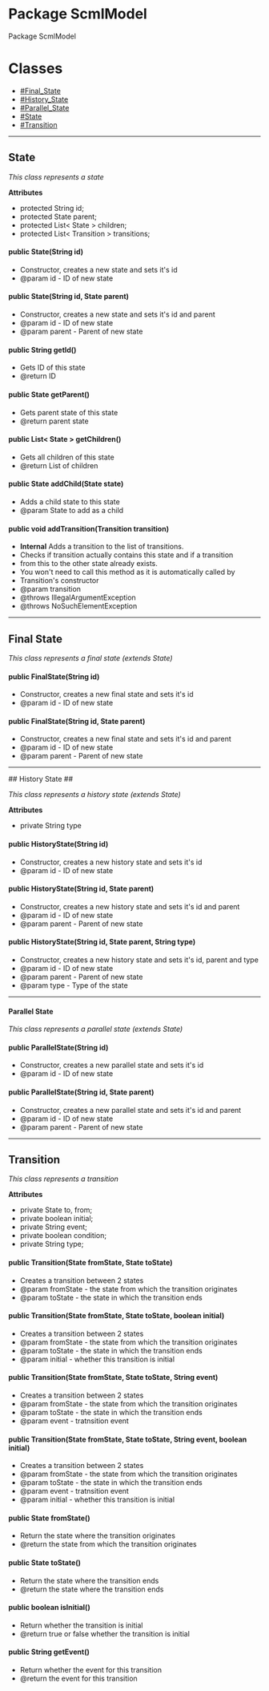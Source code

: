 # Package ScmlModel #

Package ScmlModel


# Classes #

  * [#Final\_State](#Final_State.md)
  * [#History\_State](#History_State.md)
  * [#Parallel\_State](#Parallel_State.md)
  * [#State](#State.md)
  * [#Transition](#Transition.md)


---


## State ##

_This class represents a state_

**Attributes**
  * protected String id;
  * protected State parent;
  * protected List< State > children;
  * protected List< Transition > transitions;

#### public State(String id) ####

  * Constructor, creates a new state and sets it's id
  * @param id - ID of new state

#### public State(String id, State parent) ####

  * Constructor, creates a new state and sets it's id and parent
  * @param id - ID of new state
  * @param parent - Parent of new state

#### public String getId() ####

  * Gets ID of this state
  * @return  ID

#### public State getParent() ####

  * Gets parent state of this state
  * @return  parent state

#### public List< State > getChildren() ####

  * Gets all children of this state
  * @return  List of children

#### public State addChild(State state) ####

  * Adds a child state to this state
  * @param   State to add as a child

#### public void addTransition(Transition transition) ####

  * **Internal** Adds a transition to the list of transitions.
  * Checks if transition actually contains this state and if a transition
  * from this to the other state already exists.
  * You won't need to call this method as it is automatically called by
  * Transition's constructor
  * @param transition
  * @throws IllegalArgumentException
  * @throws NoSuchElementException


---


## Final State ##

_This class represents a final state_
_(extends State)_

#### public FinalState(String id) ####

  * Constructor, creates a new final state and sets it's id
  * @param id - ID of new state

#### public FinalState(String id, State parent) ####

  * Constructor, creates a new final state and sets it's id and parent
  * @param id - ID of new state
  * @param parent - Parent of new state


---

<div></div>
## History State ##

_This class represents a history state_
_(extends State)_

**Attributes**
  * private String type

#### public HistoryState(String id) ####

  * Constructor, creates a new history state and sets it's id
  * @param id - ID of new state

#### public HistoryState(String id, State parent) ####

  * Constructor, creates a new history state and sets it's id and parent
  * @param id - ID of new state
  * @param parent - Parent of new state

#### public HistoryState(String id, State parent, String type) ####

  * Constructor, creates a new history state and sets it's id, parent and type
  * @param id - ID of new state
  * @param parent - Parent of new state
  * @param type - Type of the state


---


#### Parallel State ####

_This class represents a parallel state_
_(extends State)_

#### public ParallelState(String id) ####

  * Constructor, creates a new parallel state and sets it's id
  * @param id - ID of new state

#### public ParallelState(String id, State parent) ####

  * Constructor, creates a new parallel state and sets it's id and parent
  * @param id - ID of new state
  * @param parent - Parent of new state


---


## Transition ##

_This class represents a transition_

**Attributes**
  * private State to, from;
  * private boolean initial;
  * private String event;
  * private boolean condition;
  * private String type;

#### public Transition(State fromState, State toState) ####

  * Creates a transition between 2 states
  * @param fromState - the state from which the transition originates
  * @param toState - the state in which the transition ends

#### public Transition(State fromState, State toState, boolean initial) ####

  * Creates a transition between 2 states
  * @param fromState - the state from which the transition originates
  * @param toState - the state in which the transition ends
  * @param initial - whether this transition is initial

#### public Transition(State fromState, State toState, String event) ####

  * Creates a transition between 2 states
  * @param fromState - the state from which the transition originates
  * @param toState - the state in which the transition ends
  * @param event - tratnsition event

#### public Transition(State fromState, State toState, String event, boolean initial) ####

  * Creates a transition between 2 states
  * @param fromState - the state from which the transition originates
  * @param toState - the state in which the transition ends
  * @param event - tratnsition event
  * @param initial - whether this transition is initial

#### public State fromState() ####

  * Return the state where the transition originates
  * @return the state from which the transition originates

#### public State toState() ####

  * Return the state where the transition ends
  * @return the state where the transition ends

#### public boolean isInitial() ####

  * Return whether the transition is initial
  * @return  true or false whether the transition is initial

#### public String getEvent() ####

  * Return whether the event for this transition
  * @return  the event for this transition